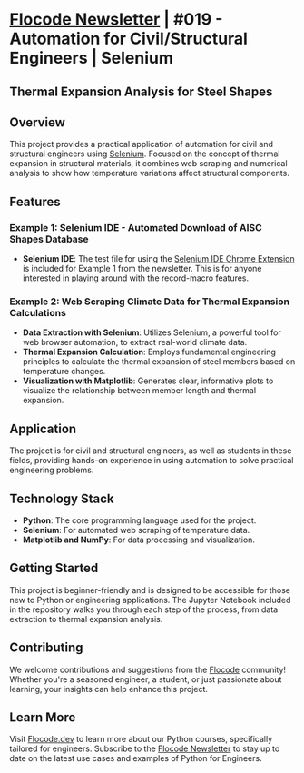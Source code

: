 # [Flocode Newsletter](flocode.substack.com) | #019 - Automation for Civil/Structural Engineers | Selenium
## Thermal Expansion Analysis for Steel Shapes

## Overview

This project provides a practical application of automation for civil and structural engineers using [Selenium](selenium.dev). Focused on the concept of thermal expansion in structural materials, it combines web scraping and numerical analysis to show how temperature variations affect structural components.

## Features

### Example 1: Selenium IDE - Automated Download of AISC Shapes Database

- **Selenium IDE**: The test file for using the [Selenium IDE Chrome Extension](https://chromewebstore.google.com/detail/selenium-ide/mooikfkahbdckldjjndioackbalphokd) is included for Example 1 from the newsletter. This is for anyone interested in playing around with the record-macro features.

### Example 2: Web Scraping Climate Data for Thermal Expansion Calculations

- **Data Extraction with Selenium**: Utilizes Selenium, a powerful tool for web browser automation, to extract real-world climate data.
- **Thermal Expansion Calculation**: Employs fundamental engineering principles to calculate the thermal expansion of steel members based on temperature changes.
- **Visualization with Matplotlib**: Generates clear, informative plots to visualize the relationship between member length and thermal expansion.


## Application

The project is for civil and structural engineers, as well as students in these fields, providing hands-on experience in using automation to solve practical engineering problems.

## Technology Stack

- **Python**: The core programming language used for the project.
- **Selenium**: For automated web scraping of temperature data.
- **Matplotlib and NumPy**: For data processing and visualization.

## Getting Started

This project is beginner-friendly and is designed to be accessible for those new to Python or engineering applications. The Jupyter Notebook included in the repository walks you through each step of the process, from data extraction to thermal expansion analysis.

## Contributing

We welcome contributions and suggestions from the [Flocode](flocode.substack.com) community! Whether you're a seasoned engineer, a student, or just passionate about learning, your insights can help enhance this project.

## Learn More
Visit [Flocode.dev](flocode.dev) to learn more about our Python courses, specifically tailored for engineers.
Subscribe to the [Flocode Newsletter](flocode.substack.com) to stay up to date on the latest use cases and examples of Python for Engineers.
